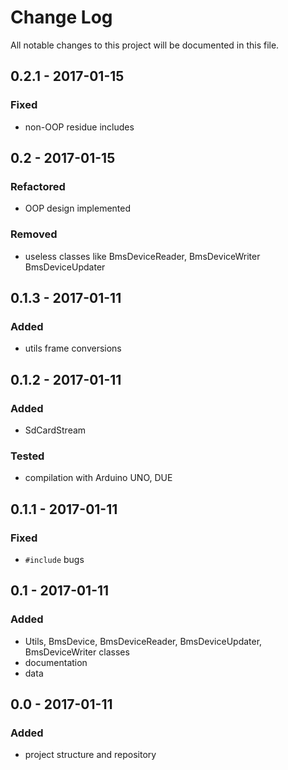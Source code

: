 # Change Log
All notable changes to this project will be documented in this file.

## 0.2.1 - 2017-01-15
### Fixed
- non-OOP residue includes

## 0.2 - 2017-01-15
### Refactored
- OOP design implemented
### Removed
- useless classes like BmsDeviceReader, BmsDeviceWriter BmsDeviceUpdater

## 0.1.3 - 2017-01-11
### Added
- utils frame conversions

## 0.1.2 - 2017-01-11
### Added
- SdCardStream
### Tested
- compilation with Arduino UNO, DUE

## 0.1.1 - 2017-01-11
### Fixed
- ```#include``` bugs

## 0.1 - 2017-01-11
### Added
- Utils, BmsDevice, BmsDeviceReader, BmsDeviceUpdater, BmsDeviceWriter classes
- documentation
- data

## 0.0 - 2017-01-11
### Added
- project structure and repository
